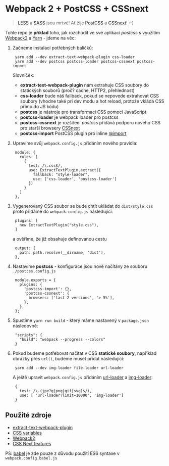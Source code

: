 # Webpack 2 + PostCSS + CSSnext

> [LESS](http://lesscss.org/) a [SASS](http://sass-lang.com/) jsou mrtvé! Ať žije [PostCSS](http://postcss.org/) a [CSSnext](http://cssnext.io/)! :-)

Tohle repo je **příklad** toho, jak rozchodit ve své aplikaci *postcss* s využitím [Webpack2](https://webpack.js.org/) a [Yarn](https://yarnpkg.com/lang/en/) - jdeme na věc:
  
1. Začneme instalací potřebných balíčků:

		yarn add --dev extract-text-webpack-plugin css-loader
		yarn add --dev postcss postcss-loader postcss-cssnext postcss-import

	Slovníček:
	
	* **extract-text-webpack-plugin** nám extrahuje CSS soubory do statických souborů (proč? cache, HTTP2, přehlednost)
	* **css-loader** bude náš fallback, pokud se nepovede extrahovat CSS soubory (vhodne také pri dev modu a hot reload, protože vkládá CSS přímo do JS kódu)
	* **postcss** je nástroje pro transformaci CSS pomocí JavaScript
	* **postcss-loader** je webpack loader pro postcss
	* **postcss-cssnext** je rozšíření *postcss* přidává podporu nového CSS pro starší browsery [CSSnext](http://cssnext.io/)
	* **postcss-import** PostCSS plugin pro inline [@import](https://github.com/postcss/postcss-import)	   

2. Upravíme svůj `webpack.config.js` přidáním nového pravidla:

		module: {
		  rules: [
		    {
		      test: /\.css$/,
		      use: ExtractTextPlugin.extract({
		        fallback: "style-loader",
		        use: ['css-loader', 'postcss-loader']
		      })
		    }
		  ]
		},
 
3. Vygenerovaný CSS soubor se bude chtít ukládat do `dist/style.css` proto přidáme do `webpack.config.js` následující:

		plugins: [
		  new ExtractTextPlugin("style.css"),
		]

   a ověříme, že již obsahuje definovanou cestu

		output: {
		  path: path.resolve(__dirname, 'dist'),			
		},

4. Nastavíme **postcss** - konfigurace jsou nově načítány ze souboru `./postcss.config.js`

		module.exports = {
		  plugins: {
		    'postcss-import': {},
		    'postcss-cssnext': {
		      browsers: ['last 2 versions', '> 5%'],
		    },
		  },
		};
  
5. Spustíme `yarn run build` - který máme nastavený v `package.json` následovně:

		"scripts": {
		  "build": "webpack --progress --colors"
		}

6. Pokud budeme potřebovat načítat v CSS **statické soubory**, například obrázky přes `url()`,
	budeme muset přidat následující:
  
		yarn add --dev img-loader file-loader url-loader
    
	A ještě upravit `webpack.config.js` přidáním [url-loader](https://github.com/webpack-contrib/url-loader) a [img-loader](https://www.npmjs.com/package/img-loader):
  
		{
		  test: /\.(jpe?g|png|gif|svg)$/i,
		  use: [ 'url-loader?limit=10000', 'img-loader']
		}
 
## Použité zdroje

* [extract-text-webpack-plugin](https://github.com/webpack-contrib/extract-text-webpack-plugin)
* [CSS variables](https://developer.mozilla.org/en-US/docs/Web/CSS/Using_CSS_variables)
* [Webpack2](https://webpack.js.org/)
* [CSS Next features](http://cssnext.io/features/)


PS: [babel](https://babeljs.io/) je zde pouze z důvodu použití ES6 syntaxe v `webpack.config.babel.js`
